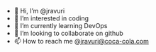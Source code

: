 - 👋 Hi, I’m @jravuri
- 👀 I’m interested in coding
- 🌱 I’m currently learning DevOps
- 💞️ I’m looking to collaborate on github
- 📫 How to reach me @jravuri@coca-cola.com

<!---
jravuri/jravuri is a ✨ special ✨ repository because its `README.md` (this file) appears on your GitHub profile.
You can click the Preview link to take a look at your changes.
--->
